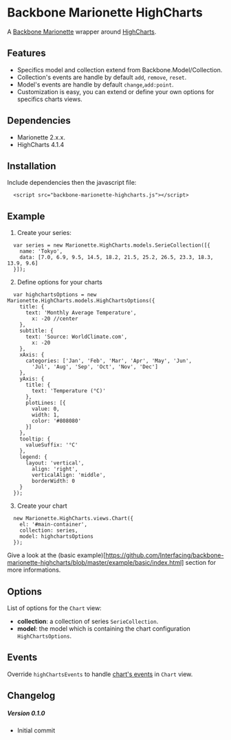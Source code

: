# Backbone Marionette HighCharts
  A [Backbone Marionette](http://marionettejs.com/) wrapper around [HighCharts](http://www.highcharts.com/). 
## Features
  - Specifics model and collection extend from Backbone.Model/Collection.
  - Collection's events are handle by default `add`, `remove`, `reset`.
  - Model's events are handle by default `change`,`add:point`.
  - Customization is easy, you can extend or define your own options for specifics charts views.
  
## Dependencies
  - Marionette 2.x.x.
  - HighCharts 4.1.4

## Installation
Include dependencies then the javascript file:
```
  <script src="backbone-marionette-highcharts.js"></script>
```  

## Example
1. Create your series:

```
  var series = new Marionette.HighCharts.models.SerieCollection([{
    name: 'Tokyo',
    data: [7.0, 6.9, 9.5, 14.5, 18.2, 21.5, 25.2, 26.5, 23.3, 18.3, 13.9, 9.6]
  }]);
```  
    
2. Define options for your charts
```
  var highchartsOptions = new Marionette.HighCharts.models.HighChartsOptions({
    title: {
      text: 'Monthly Average Temperature',
        x: -20 //center
    },
    subtitle: {
      text: 'Source: WorldClimate.com',
        x: -20
    },
    xAxis: {
      categories: ['Jan', 'Feb', 'Mar', 'Apr', 'May', 'Jun',
        'Jul', 'Aug', 'Sep', 'Oct', 'Nov', 'Dec']
    },
    yAxis: {
      title: {
        text: 'Temperature (°C)'
      },
      plotLines: [{
        value: 0,
        width: 1,
        color: '#808080'
      }]
    },
    tooltip: {
      valueSuffix: '°C'
    },
    legend: {
      layout: 'vertical',
        align: 'right',
        verticalAlign: 'middle',
        borderWidth: 0
    }
  });
```

3. Create your chart
    
```
  new Marionette.HighCharts.views.Chart({
    el: '#main-container',
    collection: series,
    model: highchartsOptions
  });
```

Give a look at the (basic example)[https://github.com/Interfacing/backbone-marionette-highcharts/blob/master/example/basic/index.html] section for more informations.

## Options
List of options for the `Chart` view:
- **collection**: a collection of series `SerieCollection`.
- **model**: the model which is containing the chart configuration `HighChartsOptions`.

## Events
Override `highChartsEvents` to handle [chart's events](http://api.highcharts.com/highcharts#chart.events.load) in `Chart` view.

## Changelog

##### Version 0.1.0
  - Initial commit
